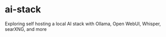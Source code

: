 # ai-stack
Exploring self hosting a local AI stack with Ollama, Open WebUI, Whisper, searXNG, and more
